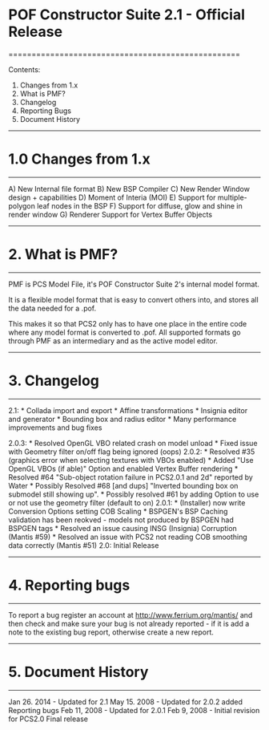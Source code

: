 # POF Constructor Suite 2.1 - Official Release
==================================================

Contents:
1. Changes from 1.x
2. What is PMF?
3. Changelog
4. Reporting Bugs
5. Document History

---------------------------------------------------
# 1.0 Changes from 1.x
---------------------------------------------------
A) New Internal file format
B) New BSP Compiler
C) New Render Window design + capabilities
D) Moment of Interia (MOI)
E) Support for multiple-polygon leaf nodes in the BSP
F) Support for diffuse, glow and shine in render window
G) Renderer Support for Vertex Buffer Objects

---------------------------------------------------
# 2. What is PMF?
---------------------------------------------------
PMF is PCS Model File, it's POF Constructor Suite 2's internal model format.

It is a flexible model format that is easy to convert others into, and stores all the data needed for a .pof.

This makes it so that PCS2 only has to have one place in the entire code where any model format is converted to .pof.
All supported formats go through PMF as an intermediary and as the active model editor.

---------------------------------------------------
# 3. Changelog
---------------------------------------------------
2.1:
	* Collada import and export
	* Affine transformations
	* Insignia editor and generator
	* Bounding box and radius editor
	* Many performance improvements and bug fixes

2.0.3:
	* Resolved OpenGL VBO related crash on model unload
	* Fixed issue with Geometry filter on/off flag being ignored (oops)
2.0.2:
	* Resolved #35 (graphics error when selecting textures with VBOs enabled)
	* Added "Use OpenGL VBOs (if able)" Option and enabled Vertex Buffer rendering
	* Resolved #64 "Sub-object rotation failure in PCS2.0.1 and 2d" reported by Water
	* Possibly Resolved #68 [and dups] "Inverted bounding box on submodel still showing up".
	* Possibly resolved #61 by adding Option to use or not use the geometry filter (default to on)
2.0.1:
	* (Installer) now write Conversion Options setting COB Scaling
	* BSPGEN's BSP Caching validation has been reokved - models not produced by BSPGEN had BSPGEN tags
	* Resolved an issue causing INSG (Insignia) Corruption (Mantis #59)
	* Resolved an issue with PCS2 not reading COB smoothing data correctly (Mantis #51)
2.0: Initial Release

---------------------------------------------------
# 4. Reporting bugs
---------------------------------------------------
To report a bug register an account at http://www.ferrium.org/mantis/ and then check and make sure your
bug is not already reported - if it is add a note to the existing bug report, otherwise create a new report.

---------------------------------------------------
# 5. Document History
---------------------------------------------------
Jan 26. 2014 - Updated for 2.1
May 15. 2008 - Updated for 2.0.2 added Reporting bugs
Feb 11, 2008 - Updated for 2.0.1
Feb 9, 2008 - Initial revision for PCS2.0 Final release
